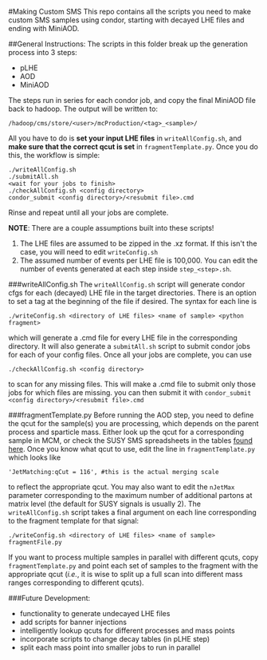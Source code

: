 #Making Custom SMS
This repo contains all the scripts you need to make custom SMS samples using condor, starting with decayed LHE files and ending with MiniAOD.

##General Instructions:
The scripts in this folder break up the generation process into 3 steps:
- pLHE
- AOD
- MiniAOD

The steps run in series for each condor job, and copy the final MiniAOD file back to hadoop. The output will be written to:
```
/hadoop/cms/store/<user>/mcProduction/<tag>_<sample>/
```
All you have to do is **set your input LHE files** in `writeAllConfig.sh`, and **make sure that the correct qcut is set** in `fragmentTemplate.py`. Once you do this, the workflow is simple:
```
./writeAllConfig.sh
./submitAll.sh
<wait for your jobs to finish>
./checkAllConfig.sh <config directory>
condor_submit <config directory>/<resubmit file>.cmd
```
Rinse and repeat until all your jobs are complete.

**NOTE**: There are a couple assumptions built into these scripts!

1. The LHE files are assumed to be zipped in the .xz format. If this isn't the case, you will need to edit `writeConfig.sh`
2. The assumed number of events per LHE file is 100,000. You can edit the number of events generated at each step inside `step_<step>.sh`.

###writeAllConfig.sh
The `writeAllConfig.sh` script will generate condor cfgs for each (decayed) LHE file in the target directories. There is an option to set a tag at the beginning of the file if desired. The syntax for each line is
```
./writeConfig.sh <directory of LHE files> <name of sample> <python fragment>
```
which will generate a .cmd file for every LHE file in the corresponding directory. It will also generate a `submitAll.sh` script to submit condor jobs for each of your config files. Once all your jobs are complete, you can use
```
./checkAllConfig.sh <config directory>
```
to scan for any missing files. This will make a .cmd file to submit only those jobs for which files are missing. you can then submit it with `condor_submit <config directory>/<resubmit file>.cmd`

###fragmentTemplate.py
Before running the AOD step, you need to define the qcut for the sample(s) you are processing, which depends on the parent process and sparticle mass. Either look up the qcut for a corresponding sample in MCM, or check the SUSY SMS spreadsheets in the tables [found here](https://docs.google.com/spreadsheets/d/1fsHXGf6s7sIm_8PWaoVermlN1Q9mEtCM-1mTxqz4X7k/). Once you know what qcut to use, edit the line in `fragmentTemplate.py` which looks like
```
'JetMatching:qCut = 116', #this is the actual merging scale
```
to reflect the appropriate qcut. You may also want to edit the `nJetMax` parameter corresponding to the maximum number of additional partons at matrix level (the default for SUSY signals is usually 2). The `writeAllConfig.sh` script takes a final argument on each line corresponding to the fragment template for that signal:
```
./writeConfig.sh <directory of LHE files> <name of sample> fragmentFile.py
```
If you want to process multiple samples in parallel with different qcuts, copy `fragmentTemplate.py` and point each set of samples to the fragment with the appropriate qcut (*i.e.*, it is wise to split up a full scan into different mass ranges corresponding to different qcuts).

###Future Development:
- functionality to generate undecayed LHE files
- add scripts for banner injections
- intelligently lookup qcuts for different processes and mass points
- incorporate scripts to change decay tables (in pLHE step)
- split each mass point into smaller jobs to run in parallel
